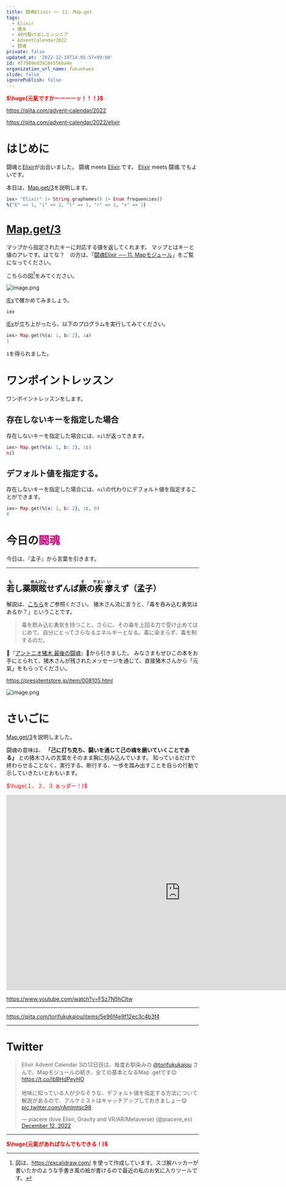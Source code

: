 ```yaml
---
title: 闘魂Elixir ── 12. Map.get
tags:
  - Elixir
  - 猪木
  - 40代駆け出しエンジニア
  - AdventCalendar2022
  - 闘魂
private: false
updated_at: '2022-12-18T14:05:57+09:00'
id: 477909ed3910e556ba4e
organization_url_name: fukuokaex
slide: false
ignorePublish: false
---
```

<b><font color="red">$\huge{元氣ですかーーーーッ！！！}$</font></b>

https://qiita.com/advent-calendar/2022

https://qiita.com/advent-calendar/2022/elixir

# はじめに

闘魂と[Elixir](https://elixir-lang.org/)が出会いました。
闘魂 meets [Elixir](https://elixir-lang.org/).です。
[Elixir](https://elixir-lang.org/) meets 闘魂.でもよいです。

本日は、[Map.get/3](https://hexdocs.pm/elixir/Map.html#get/3)を説明します。

```elixir
iex> "Elixir" |> String.graphemes() |> Enum.frequencies()
%{"E" => 1, "i" => 2, "l" => 1, "r" => 1, "x" => 1}
```

# [Map.get/3](https://hexdocs.pm/elixir/Map.html#get/3)

マップから指定されたキーに対応する値を返してくれます。
マップとはキーと値のアレです。はてな？　の方は、「[闘魂Elixir ── 11. Mapモジュール](https://qiita.com/torifukukaiou/items/2421ccca8784e192ebac)」をご覧になってください。


こちらの図[^1]をみてください。

![image.png](https://qiita-image-store.s3.ap-northeast-1.amazonaws.com/0/131808/bf338cc5-2ab4-8a8e-12ba-9896cddacceb.png)






[^1]: 図は、https://excalidraw.com/ を使って作成しています。スゴ腕ハッカーが書いたかのような手書き風の絵が書けるので最近の私のお気に入りツールです。

[IEx](https://hexdocs.pm/iex/IEx.html)で確かめてみましょう。

```:CMD
iex
```

[IEx](https://hexdocs.pm/iex/IEx.html)が立ち上がったら、以下のプログラムを実行してみてください。

```elixir
iex> Map.get(%{a: 1, b: 2}, :a)
1
```

`1`を得られました。

# ワンポイントレッスン

ワンポイントレッスンをします。

## 存在しないキーを指定した場合

存在しないキーを指定した場合には、`nil`が返ってきます。

```elixir
iex> Map.get(%{a: 1, b: 2}, :c)
nil
```

## デフォルト値を指定する。

存在しないキーを指定した場合には、`nil`の代わりにデフォルト値を指定することができます。

```elixir
iex> Map.get(%{a: 1, b: 2}, :c, 0)
0
```




# 今日の<font color="#d00080">闘魂</font>

今日は、『孟子』から言葉を引きます。

---
<ruby>若<rt>も</rt></ruby>し薬<ruby>瞑眩<rt>めんげん</rt></ruby>せずんば<ruby>厥<rt>そ</rt></ruby>の<ruby>疾<rt>やまい</rt></ruby><ruby>瘳<rt>い</rt></ruby>えず（孟子）
---

解説は、[こちら](http://confucianism.blog.jp/archives/1063775339.html)をご参照ください。
猪木さん流に言うと、「毒を呑み込む勇気はあるか？」ということです。

> 毒を飲み込む勇気を持つこと。さらに、その毒を上回る力で受け止めてはじめて、自分にとってさらなるエネルギーとなる。毒に染まらず、毒を制するのだ。

:book:『[アントニオ猪木 最後の闘魂](https://www.amazon.co.jp/dp/4833481057)』:book:から引きました。
みなさまもぜひこの本をお手にとられて、猪木さんが残されたメッセージを通じて、直接猪木さんから「元氣」をもらってください。

https://presidentstore.jp/item/008105.html

![image.png](https://qiita-image-store.s3.ap-northeast-1.amazonaws.com/0/131808/be8933f5-e3e2-d5f4-1561-f65f75abdf38.png)




# さいごに

[Map.get/3](https://hexdocs.pm/elixir/Map.html#get/3)を説明しました。

闘魂の意味は、 **「己に打ち克ち、闘いを通じて己の魂を磨いていくことである」** との猪木さんの言葉をそのまま胸に刻み込んでいます。
知っているだけで終わらせることなく、実行する、断行する、一歩を踏み出すことを自らの行動で示していきたいとおもいます。

<font color="red">$\huge{１、２、３ ぁっダー！}$</font>


<iframe width="910" height="512" src="https://www.youtube.com/embed/AWxwmqzbOaw" title="燃える闘魂 アントニオ猪木  追悼VTR" frameborder="0" allow="accelerometer; autoplay; clipboard-write; encrypted-media; gyroscope; picture-in-picture" allowfullscreen></iframe>

https://www.youtube.com/watch?v=FSz7N5hCltw

---

https://qiita.com/torifukukaiou/items/5e96f4e9f12ec3c4b3f4

---

# Twitter

<blockquote class="twitter-tweet"><p lang="ja" dir="ltr">Elixir Advent Calendar 3の12日目は、毎度お馴染みの <a href="https://twitter.com/torifukukaiou?ref_src=twsrc%5Etfw">@torifukukaiou</a> さんで、Mapモジュールの続き、全ての基本となるMap .getです😌<a href="https://t.co/IbBHdPeyHO">https://t.co/IbBHdPeyHO</a><br><br>地味に知っている人が少なそうな、デフォルト値を指定する方法について解説があるので、アルケミストはキャッチアップしておきましょー😋 <a href="https://t.co/rAmlmtsc98">pic.twitter.com/rAmlmtsc98</a></p>&mdash; piacere (love Elixir, Gravity and VR/AR/Metaverse) (@piacere_ex) <a href="https://twitter.com/piacere_ex/status/1602227303911927808?ref_src=twsrc%5Etfw">December 12, 2022</a></blockquote> <script async src="https://platform.twitter.com/widgets.js" charset="utf-8"></script>

---


<b><font color="red">$\huge{元氣があればなんでもできる！}$</font></b>
